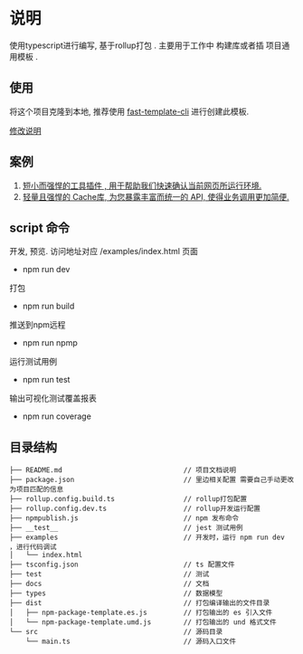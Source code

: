 # 说明

使用typescript进行编写, 基于rollup打包 . 主要用于工作中 构建库或者插 项目通用模板 .

## 使用

将这个项目克隆到本地, 推荐使用 [fast-template-cli](https://www.npmjs.com/package/fast-template-cli) 进行创建此模板.  

[修改说明](./docs/steps.md)

## 案例

1. [短小而强悍的工具插件 , 用于帮助我们快速确认当前网页所运行环境.](https://github.com/zhaoxm469/web-page-confirm-environment)  
2. [轻量且强悍的 Cache库, 为您暴露丰富而统一的 API, 使得业务调用更加简便.](https://github.com/zhaoxm469/iweb-cache)  

## script 命令

开发, 预览. 访问地址对应 /examples/index.html 页面

* npm run dev  

打包

* npm run build

推送到npm远程

* npm run npmp

运行测试用例

* npm run test

输出可视化测试覆盖报表

* npm run coverage

## 目录结构

```code
├── README.md                              // 项目文档说明
├── package.json                           // 里边相关配置 需要自己手动更改为项目匹配的信息
├── rollup.config.build.ts                 // rollup打包配置
├── rollup.config.dev.ts                   // rollup开发运行配置
├── npmpublish.js                          // npm 发布命令
├── __test__                               // jest 测试用例
├── examples                               // 开发时，运行 npm run dev ，进行代码调试 
│   └── index.html
├── tsconfig.json                          // ts 配置文件
├── test                                   // 测试
├── docs                                   // 文档
├── types                                  // 数据模型
├── dist                                   // 打包编译输出的文件目录
│   ├── npm-package-template.es.js         // 打包输出的 es 引入文件
│   └── npm-package-template.umd.js        // 打包输出的 und 格式文件
└── src                                    // 源码目录
    └── main.ts                            // 源码入口文件
```

